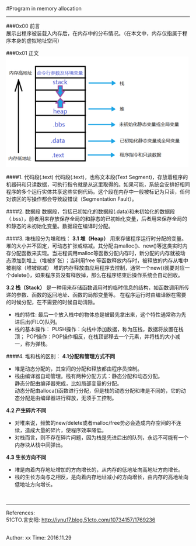 #Program in memory allocation  

-------------------------------   

###0x00 前言  
展示出程序被装载入内存后，在内存中的分布情况。（在本文中，内存仅指属于程序本身的虚拟地址空间）


###0x01 正文  
<img src="Images/Image1.png" width="500"> 

####1. 代码段(.text)
代码段(.text)，也称文本段(Text Segment)，存放着程序的机器码和只读数据，可执行指令就是从这里取得的。如果可能，系统会安排好相同程序的多个运行实体共享这些实例代码。这个段在内存中一般被标记为只读，任何对该区的写操作都会导致段错误（Segmentation Fault）。

####2. 数据段
数据段，包括已初始化的数据段(.data)和未初始化的数据段（.bss），前者用来存放保存全局的和静态的已初始化变量，后者用来保存全局的和静态的未初始化变量。数据段在编译时分配。

####3. 堆栈段分为堆和栈：
__3.1 堆（Heap）__  用来存储程序运行时分配的变量。  
       堆的大小并不固定，可动态扩张或缩减。其分配由malloc()、new()等这类实时内存分配函数来实现。当进程调用malloc等函数分配内存时，新分配的内存就被动态添加到堆上（堆被扩张）；当利用free          等函数释放内存时，被释放的内存从堆中被剔除（堆被缩减） 堆的内存释放由应用程序去控制，通常一个new()就要对应一个delete()，如果程序员没有释放掉，那么在程序结束后操作系统会自动回收。

__3.2 栈（Stack）__  是一种用来存储函数调用时的临时信息的结构，如函数调用所传递的参数、函数的返回地址、函数的局部变量等。 在程序运行时由编译器在需要的时候分配，在不需要的时候自动清除。  

* 栈的特性: 最后一个放入栈中的物体总是被最先拿出来，这个特性通常称为先进后出(FILO)队列。  
* 栈的基本操作： PUSH操作：向栈中添加数据，称为压栈，数据将放置在栈顶； POP操作：POP操作相反，在栈顶部移去一个元素，并将栈的大小减一，称为弹栈。



####4. 堆和栈的区别：
__4.1分配和管理方式不同__  

 * 堆是动态分配的，其空间的分配和释放都由程序员控制。  
 * 栈由编译器自动管理。栈有两种分配方式：静态分配和动态分配。  
  静态分配由编译器完成，比如局部变量的分配。  
  动态分配由alloca()函数进行分配，但是栈的动态分配和堆是不同的，它的动态分配是由编译器进行释放，无须手工控制。

__4.2 产生碎片不同__  

 * 对堆来说，频繁的new/delete或者malloc/free势必会造成内存空间的不连续，造成大量的碎片，使程序效率降低。
 * 对栈而言，则不存在碎片问题，因为栈是先进后出的队列，永远不可能有一个内存块从栈中间弹出。  
 
__4.3 生长方向不同__  

 * 堆是向着内存地址增加的方向增长的，从内存的低地址向高地址方向增长。
 * 栈的生长方向与之相反，是向着内存地址减小的方向增长，由内存的高地址向低地址方向增长。


</br>  

------------------------------  
References:  
51CTO.言安阳:  <http://iynu17.blog.51cto.com/10734157/1769236>  


</br>
Author: xx  
Time: 2016.11.29  
